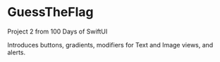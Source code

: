 # GuessTheFlag
Project 2 from 100 Days of SwiftUI

Introduces buttons, gradients, modifiers for Text and Image views, and alerts.
